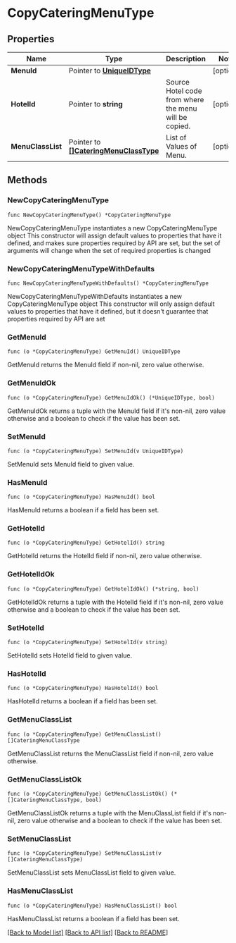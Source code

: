 # CopyCateringMenuType

## Properties

Name | Type | Description | Notes
------------ | ------------- | ------------- | -------------
**MenuId** | Pointer to [**UniqueIDType**](UniqueIDType.md) |  | [optional] 
**HotelId** | Pointer to **string** | Source Hotel code from where the menu will be copied. | [optional] 
**MenuClassList** | Pointer to [**[]CateringMenuClassType**](CateringMenuClassType.md) | List of Values of Menu. | [optional] 

## Methods

### NewCopyCateringMenuType

`func NewCopyCateringMenuType() *CopyCateringMenuType`

NewCopyCateringMenuType instantiates a new CopyCateringMenuType object
This constructor will assign default values to properties that have it defined,
and makes sure properties required by API are set, but the set of arguments
will change when the set of required properties is changed

### NewCopyCateringMenuTypeWithDefaults

`func NewCopyCateringMenuTypeWithDefaults() *CopyCateringMenuType`

NewCopyCateringMenuTypeWithDefaults instantiates a new CopyCateringMenuType object
This constructor will only assign default values to properties that have it defined,
but it doesn't guarantee that properties required by API are set

### GetMenuId

`func (o *CopyCateringMenuType) GetMenuId() UniqueIDType`

GetMenuId returns the MenuId field if non-nil, zero value otherwise.

### GetMenuIdOk

`func (o *CopyCateringMenuType) GetMenuIdOk() (*UniqueIDType, bool)`

GetMenuIdOk returns a tuple with the MenuId field if it's non-nil, zero value otherwise
and a boolean to check if the value has been set.

### SetMenuId

`func (o *CopyCateringMenuType) SetMenuId(v UniqueIDType)`

SetMenuId sets MenuId field to given value.

### HasMenuId

`func (o *CopyCateringMenuType) HasMenuId() bool`

HasMenuId returns a boolean if a field has been set.

### GetHotelId

`func (o *CopyCateringMenuType) GetHotelId() string`

GetHotelId returns the HotelId field if non-nil, zero value otherwise.

### GetHotelIdOk

`func (o *CopyCateringMenuType) GetHotelIdOk() (*string, bool)`

GetHotelIdOk returns a tuple with the HotelId field if it's non-nil, zero value otherwise
and a boolean to check if the value has been set.

### SetHotelId

`func (o *CopyCateringMenuType) SetHotelId(v string)`

SetHotelId sets HotelId field to given value.

### HasHotelId

`func (o *CopyCateringMenuType) HasHotelId() bool`

HasHotelId returns a boolean if a field has been set.

### GetMenuClassList

`func (o *CopyCateringMenuType) GetMenuClassList() []CateringMenuClassType`

GetMenuClassList returns the MenuClassList field if non-nil, zero value otherwise.

### GetMenuClassListOk

`func (o *CopyCateringMenuType) GetMenuClassListOk() (*[]CateringMenuClassType, bool)`

GetMenuClassListOk returns a tuple with the MenuClassList field if it's non-nil, zero value otherwise
and a boolean to check if the value has been set.

### SetMenuClassList

`func (o *CopyCateringMenuType) SetMenuClassList(v []CateringMenuClassType)`

SetMenuClassList sets MenuClassList field to given value.

### HasMenuClassList

`func (o *CopyCateringMenuType) HasMenuClassList() bool`

HasMenuClassList returns a boolean if a field has been set.


[[Back to Model list]](../README.md#documentation-for-models) [[Back to API list]](../README.md#documentation-for-api-endpoints) [[Back to README]](../README.md)


